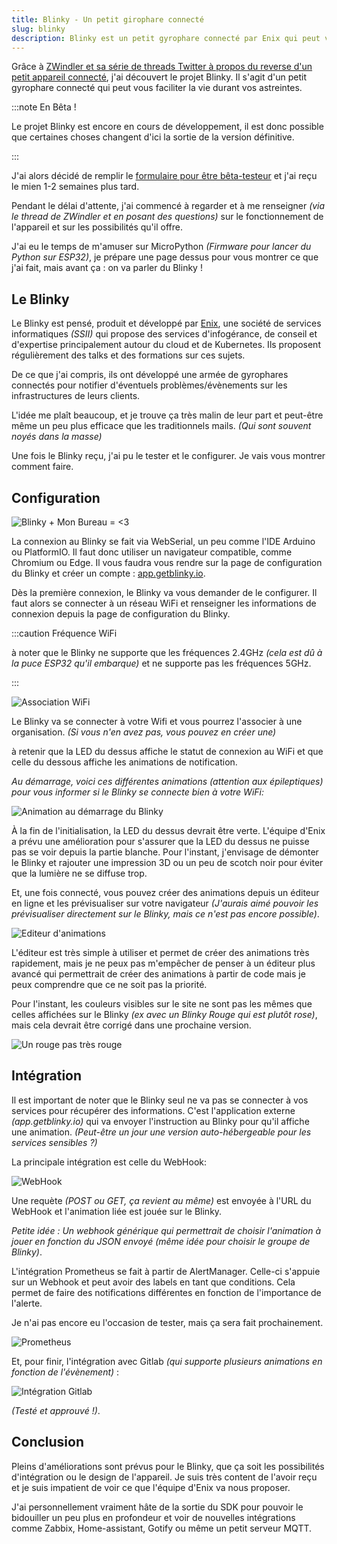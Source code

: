 ```yaml
---
title: Blinky - Un petit girophare connecté
slug: blinky
description: Blinky est un petit gyrophare connecté par Enix qui peut vous faciliter la vie durant vos astreintes
---
```


Grâce à [ZWindler et sa série de threads Twitter à propos du reverse d'un petit appareil connecté](https://blog.zwindler.fr/2023/06/16/reverse-blinky-enix-part1/), j'ai découvert le projet Blinky. Il s'agit d'un petit gyrophare connecté qui peut vous faciliter la vie durant vos astreintes.

:::note En Bêta !

Le projet Blinky est encore en cours de développement, il est donc possible que certaines choses changent d'ici la sortie de la version définitive.

:::

J'ai alors décidé de remplir le [formulaire pour être bêta-testeur](https://www.getblinky.io/) et j'ai reçu le mien 1-2 semaines plus tard.

Pendant le délai d'attente, j'ai commencé à regarder et à me renseigner *(via le thread de ZWindler et en posant des questions)* sur le fonctionnement de l'appareil et sur les possibilités qu'il offre.

J'ai eu le temps de m'amuser sur MicroPython *(Firmware pour lancer du Python sur ESP32)*, je prépare une page dessus pour vous montrer ce que j'ai fait, mais avant ça : on va parler du Blinky !

## Le Blinky

Le Blinky est pensé, produit et développé par [Enix](https://www.enix.io/fr), une société de services informatiques *(SSII)* qui propose des services d'infogérance, de conseil et d'expertise principalement autour du cloud et de Kubernetes. Ils proposent régulièrement des talks et des formations sur ces sujets.

De ce que j'ai compris, ils ont développé une armée de gyrophares connectés pour notifier d'éventuels problèmes/évènements sur les infrastructures de leurs clients.

L'idée me plaît beaucoup, et je trouve ça très malin de leur part et peut-être même un peu plus efficace que les traditionnels mails. *(Qui sont souvent noyés dans la masse)*

Une fois le Blinky reçu, j'ai pu le tester et le configurer. Je vais vous montrer comment faire.

## Configuration

![Blinky + Mon Bureau = <3](./Blinky-bureau.jpg)

La connexion au Blinky se fait via WebSerial, un peu comme l'IDE Arduino ou PlatformIO. Il faut donc utiliser un navigateur compatible, comme Chromium ou Edge. Il vous faudra vous rendre sur la page de configuration du Blinky et créer un compte : [app.getblinky.io](https://app.getblinky.io).

Dès la première connexion, le Blinky va vous demander de le configurer. Il faut alors se connecter à un réseau WiFi et renseigner les informations de connexion depuis la page de configuration du Blinky.

:::caution Fréquence WiFi

à noter que le Blinky ne supporte que les fréquences 2.4GHz *(cela est dû à la puce ESP32 qu'il embarque)* et ne supporte pas les fréquences 5GHz.

:::

![Association WiFi](./associate-blinky.png)

Le Blinky va se connecter à votre Wifi et vous pourrez l'associer à une organisation. *(Si vous n'en avez pas, vous pouvez en créer une)*

à retenir que la LED du dessus affiche le statut de connexion au WiFi et que celle du dessous affiche les animations de notification.

*Au démarrage, voici ces différentes animations (attention aux épileptiques) pour vous informer si le Blinky se connecte bien à votre WiFi:*

![Animation au démarrage du Blinky](./start-animation.gif)

À la fin de l'initialisation, la LED du dessus devrait être verte. L'équipe d'Enix a prévu une amélioration pour s'assurer que la LED du dessus ne puisse pas se voir depuis la partie blanche. Pour l'instant, j'envisage de démonter le Blinky et rajouter une impression 3D ou un peu de scotch noir pour éviter que la lumière ne se diffuse trop.

Et, une fois connecté, vous pouvez créer des animations depuis un éditeur en ligne et les prévisualiser sur votre navigateur *(J'aurais aimé pouvoir les prévisualiser directement sur le Blinky, mais ce n'est pas encore possible)*.

![Editeur d'animations](./pattern-creator.gif)

L'éditeur est très simple à utiliser et permet de créer des animations très rapidement, mais je ne peux pas m'empêcher de penser à un éditeur plus avancé qui permettrait de créer des animations à partir de code mais je peux comprendre que ce ne soit pas la priorité.

Pour l'instant, les couleurs visibles sur le site ne sont pas les mêmes que celles affichées sur le Blinky *(ex avec un Blinky Rouge qui est plutôt rose)*, mais cela devrait être corrigé dans une prochaine version.

![Un rouge pas très rouge](./Rose-PasRouge.jpg)

## Intégration

Il est important de noter que le Blinky seul ne va pas se connecter à vos services pour récupérer des informations. C'est l'application externe *(app.getblinky.io)* qui va envoyer l'instruction au Blinky pour qu'il affiche une animation. *(Peut-être un jour une version auto-hébergeable pour les services sensibles ?)*

La principale intégration est celle du WebHook:

![WebHook](./webhook-example.png)

Une requète *(POST ou GET, ça revient au même)* est envoyée à l'URL du WebHook et l'animation liée est jouée sur le Blinky.

*Petite idée : Un webhook générique qui permettrait de choisir l'animation à jouer en fonction du JSON envoyé (même idée pour choisir le groupe de Blinky)*.

L'intégration Prometheus se fait à partir de AlertManager. Celle-ci s'appuie sur un Webhook et peut avoir des labels en tant que conditions. Cela permet de faire des notifications différentes en fonction de l'importance de l'alerte.

Je n'ai pas encore eu l'occasion de tester, mais ça sera fait prochainement.

![Prometheus](./Prometheus-integration.png)

Et, pour finir, l'intégration avec Gitlab *(qui supporte plusieurs animations en fonction de l'évènement)* :

![Intégration Gitlab](./gitlab.png)

*(Testé et approuvé !)*.

## Conclusion

Pleins d'améliorations sont prévus pour le Blinky, que ça soit les possibilités d'intégration ou le design de l'appareil. Je suis très content de l'avoir reçu et je suis impatient de voir ce que l'équipe d'Enix va nous proposer.

J'ai personnellement vraiment hâte de la sortie du SDK pour pouvoir le bidouiller un peu plus en profondeur et voir de nouvelles intégrations comme Zabbix, Home-assistant, Gotify ou même un petit serveur MQTT.
